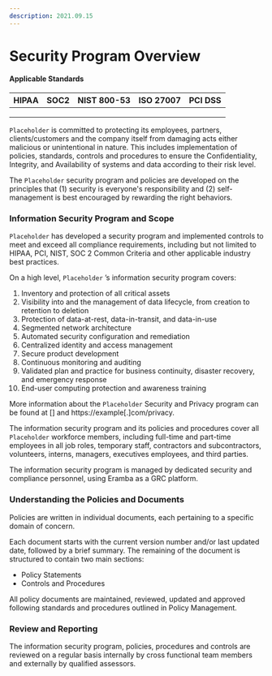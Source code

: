 ```yaml
---
description: 2021.09.15
---
```


# Security Program Overview

#### Applicable Standards

| HIPAA | SOC2 | NIST 800-53 | ISO 27007 | PCI DSS |
| ----- | ---- | ----------- | --------- | ------- |
|       |      |             |           |         |
|       |      |             |           |         |
|       |      |             |           |         |

`Placeholder` is committed to protecting its employees, partners, clients/customers and the company itself from damaging acts either malicious or unintentional in nature. This includes implementation of policies, standards, controls and procedures to ensure the Confidentiality, Integrity, and Availability of systems and data according to their risk level.

The `Placeholder`  security program and policies are developed on the principles that (1) security is everyone's responsibility and (2) self-management is best encouraged by rewarding the right behaviors.

### Information Security Program and Scope

`Placeholder`  has developed a security program and implemented controls to meet and exceed all compliance requirements, including but not limited to HIPAA, PCI, NIST, SOC 2 Common Criteria and other applicable industry best practices.

On a high level, `Placeholder` ’s information security program covers:

1. Inventory and protection of all critical assets
2. Visibility into and the management of data lifecycle, from creation to retention to deletion
3. Protection of data-at-rest, data-in-transit, and data-in-use
4. Segmented network architecture
5. Automated security configuration and remediation
6. Centralized identity and access management
7. Secure product development
8. Continuous monitoring and auditing
9. Validated plan and practice for business continuity, disaster recovery, and emergency response
10. End-user computing protection and awareness training

More information about the `Placeholder`  Security and Privacy program can be found at \[] and https://example\[.]com/privacy.

The information security program and its policies and procedures cover all `Placeholder`  workforce members, including full-time and part-time employees in all job roles, temporary staff, contractors and subcontractors, volunteers, interns, managers, executives employees, and third parties.

The information security program is managed by dedicated security and compliance personnel, using Eramba as a GRC platform.



### Understanding the Policies and Documents

Policies are written in individual documents, each pertaining to a specific domain of concern.

Each document starts with the current version number and/or last updated date, followed by a brief summary. The remaining of the document is structured to contain two main sections:

* Policy Statements
* Controls and Procedures

All policy documents are maintained, reviewed, updated and approved following standards and procedures outlined in Policy Management.



### Review and Reporting

The information security program, policies, procedures and controls are reviewed on a regular basis internally by cross functional team members and externally by qualified assessors.











